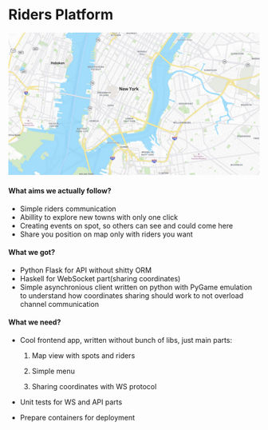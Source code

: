 # Riders Platform
![alt text](map.png "Title")
#### What aims we actually follow?
- Simple riders communication
- Abillity to explore new towns with only one click
- Creating events on spot, so others can see and could come here
- Share you position on map only with riders you want
#### What we got?
- Python Flask for API without shitty ORM
- Haskell for WebSocket part(sharing coordinates)
- Simple asynchronious client written on python with PyGame emulation to
  understand how coordinates sharing should work to not overload channel communication
#### What we need?
- Cool frontend app, written without bunch of libs, just main parts:

  1. Map view with spots and riders

  2. Simple menu

  3. Sharing coordinates with WS protocol
- Unit tests for WS and API parts
- Prepare containers for deployment
